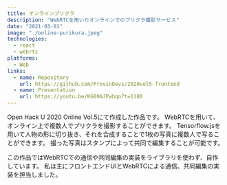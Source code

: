 ```yaml
---
title: オンラインプリクラ
description: "WebRTCを用いたオンラインでのプリクラ撮影サービス"
date: "2021-03-01"
image: "./online-purikura.jpeg"
technologies:
  - react
  - webrtc
platforms:
  - Web
links:
  - name: Repository
    url: https://github.com/ProvinDevs/2020vol5-frontend
  - name: Presentation
    url: https://youtu.be/KG09AJPwhqo?t=1180
---
```


Open Hack U 2020 Online Vol.5にて作成した作品です。
WebRTCを用いて、オンライン上で複数人でプリクラを撮影することができます。
Tensorflow.jsを用いて人物の形に切り抜き、それを合成することで1枚の写真に複数人で写ることができます。
撮った写真はスタンプによって共同で編集することが可能です。

この作品ではWebRTCでの通信や共同編集の実装をライブラリを使わず、自作しています。
私は主にフロントエンドUIとWebRTCによる通信、共同編集の実装を担当しました。
